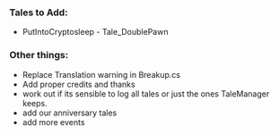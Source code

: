 
### Tales to Add:

* PutIntoCryptosleep    - Tale_DoublePawn

### Other things:

* Replace Translation warning in Breakup.cs
* Add proper credits and thanks
* work out if its sensible to log all tales or just the ones TaleManager keeps.
* add our anniversary tales
* add more events